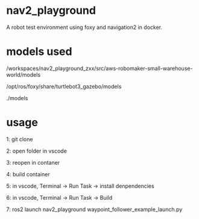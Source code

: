 # nav2_playground
A robot test environment using foxy and navigation2 in docker.

# models used 
/workspaces/nav2_playground_zxx/src/aws-robomaker-small-warehouse-world/models 

/opt/ros/foxy/share/turtlebot3_gazebo/models

 ./models 

# usage

1:  git clone 

2: open folder in vscode

3:  reopen in contaner

4:  build container

5: in vscode, Terminal -> Run Task -> install denpendencies

6: in vscode, Terminal -> Run Task -> Build

7: ros2 launch nav2_playground waypoint_follower_example_launch.py



